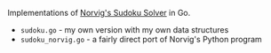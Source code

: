 Implementations of [Norvig's Sudoku Solver](http://norvig.com/sudoku.html) in Go.

* `sudoku.go` - my own version with my own data structures
* `sudoku_norvig.go` - a fairly direct port of Norvig's Python program

